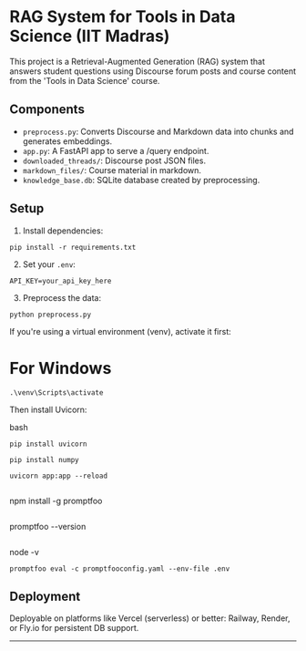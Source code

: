 
# RAG System for Tools in Data Science (IIT Madras)

This project is a Retrieval-Augmented Generation (RAG) system that answers student questions using Discourse forum posts and course content from the 'Tools in Data Science' course.

## Components
- `preprocess.py`: Converts Discourse and Markdown data into chunks and generates embeddings.
- `app.py`: A FastAPI app to serve a /query endpoint.
- `downloaded_threads/`: Discourse post JSON files.
- `markdown_files/`: Course material in markdown.
- `knowledge_base.db`: SQLite database created by preprocessing.

## Setup

1. Install dependencies:
```
pip install -r requirements.txt
```

2. Set your `.env`:
```
API_KEY=your_api_key_here
```

3. Preprocess the data:
```
python preprocess.py
```

If you're using a virtual environment (venv), activate it first:
# For Windows
```
.\venv\Scripts\activate
```
Then install Uvicorn:

bash
```
pip install uvicorn
```
```
pip install numpy
```
```
uvicorn app:app --reload
```
```
```
npm install -g promptfoo
```
```
promptfoo --version
```
```
node -v
```
promptfoo eval -c promptfooconfig.yaml --env-file .env
```


## Deployment

Deployable on platforms like Vercel (serverless) or better: Railway, Render, or Fly.io for persistent DB support.

---
    
